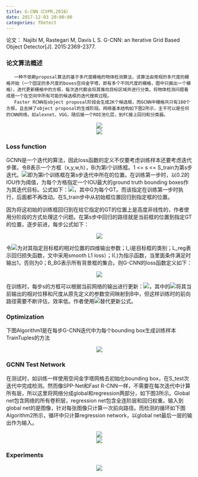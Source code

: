 ```yaml
---
title: G-CNN（CVPR,2016）
date: 2017-12-03 20:00:00
categories: fDetect
---
```


<script type="text/javascript" src="http://cdn.mathjax.org/mathjax/latest/MathJax.js?config=default"></script>

论文： Najibi M, Rastegari M, Davis L S. G-CNN: an Iterative Grid Based Object Detector[J]. 2015:2369-2377.

### 论文算法概述

       一种不依赖proposal算法的基于多尺度栅格的物体检测算法，该算法由常规的多尺度的栅格开始（一个固定的多尺度的boxes空间金字塔，即有多个不同尺度的栅格，图中只画出一个栅格），迭代更新栅格中的方框，每次迭代都会将其推向目标区域并进行分类。将物体检测问题看成是一个在空间中所有可能的候选框的迭代搜索过程。
       Faster RCNN在object proposal阶段会生成2K个候选框，而GCNN中栅格共只有180个方框，且去掉了object proposal的生成阶段。网络基本结构如下图2所示，主干可以是任何的CNN网络，如alexnet、VGG，随后接一个ROI池化层，到FC接上回归和分类器。

<center><img src="{{ site.baseurl }}/images/pdDetect/gcnn1.png"></center>
	   
<center><img src="{{ site.baseurl }}/images/pdDetect/gcnn2.png"></center>
	   
### Loss function

   GCNN是一个迭代的算法，因此loss函数的定义不仅要考虑训练样本还要考虑迭代步骤。令B表示一个方框（x,y,w,h），Bi为第i个训练框。1 <= s <= S_train为第s步迭代。<img src="{{ site.baseurl }}/images/pdDetect/gcnn3.png">即为第i个训练框在第s步迭代中所在的位置。在训练第一步时，以0.2的IOU作为阈值，为每个方格指定一个IOU最大的ground truth bounding boxes作为其迭代目标。公式如下：<img src="{{ site.baseurl }}/images/pdDetect/gcnn4.png">，其中G为每个GT。而该指定在训练第一步时执行，后面都不再改动。在S_train步中从初始框位置回归到指定框的位置。
   
   因为将这初始的训练框回归到在给它指定的GT的位置上是高度非线性的，作者使用分阶段的方式处理这个问题。在第s步中回归的路径就是当前框的位置到指定GT的位置，逐步前进，每步公式如下：
   
   <center><img src="{{ site.baseurl }}/images/pdDetect/gcnn5.png"></center>
   
   令<img src="{{ site.baseurl }}/images/pdDetect/gcnn6.png">为对其指定目标框的相对位置的四维输出参数；l_i是目标框的类别；L_reg表示回归损失函数，文中采用smooth L1 loss）；I(.)为指示函数，当里面条件满足时输出1，否则为0；B_BG表示所有背景框的集合。则G-CNN的loss函数定义如下：
   
   <center><img src="{{ site.baseurl }}/images/pdDetect/gcnn7.png"></center>
   
   在训练时，每步s的方框可以根据当前网络的输出进行更新：<img src="{{ site.baseurl }}/images/pdDetect/gcnn8.png">，其中的<img src="{{ site.baseurl }}/images/pdDetect/gcnn9.png">将其当前输出的相对位移和尺度从原先定义的参数空间映射到B中，但这样训练时的前向路径需要不断评估，效率低。作者使用<img src="{{ site.baseurl }}/images/pdDetect/gcnn10.png">替代更新公式。
   
### Optimization

   下图Algorithm1是在每步G-CNN迭代中为每个bounding box生成训练样本TrainTuples的方法

<center><img src="{{ site.baseurl }}/images/pdDetect/gcnn11.png"></center>
	
### GCNN Test Network

   在测试时，如训练一样使用空间金字塔网格去初始化bounding box，在S_test次迭代中完成检测。然而像SPP-Net和Fast R-CNN一样，不需要在每次迭代中计算所有层，所以这里将网络分成global和regression两部分，如下图3所示。Global net包含网络的所有卷积层，regression net包含全连阶层和回归权重。输入到global net的是图像，针对每张图像只计算一次前向路径。而检测的循环如下图Algorithm2所示，循环中只计算regression network，以global net最后一层的输出作为输入。
	
   <center><img src="{{ site.baseurl }}/images/pdDetect/gcnn12.png"></center>
   
   <center><img src="{{ site.baseurl }}/images/pdDetect/gcnn13.png"></center>
   
### Experiments

<center><img src="{{ site.baseurl }}/images/pdDetect/gcnn14.png"></center>
